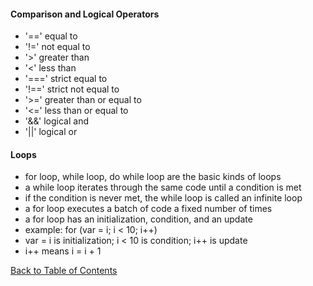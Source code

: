 
#### Comparison and Logical Operators

- '==' equal to
- '!=' not equal to
- '>' greater than
- '<' less than
- '===' strict equal to
- '!==' strict not equal to
- '>=' greater than or equal to
- '<=' less than or equal to
- '&&' logical and
- '||' logical or


#### Loops

- for loop, while loop, do while loop are the basic kinds of loops
- a while loop iterates through the same code until a condition is met
- if the condition is never met, the while loop is called an infinite loop
- a for loop executes a batch of code a fixed number of times
- a for loop has an initialization, condition, and an update
- example: for (var = i; i < 10; i++)
- var = i is initialization; i < 10 is condition; i++ is update
- i++ means i = i + 1


[Back to Table of Contents](https://ryanhoffman4.github.io/reading-notes/)
